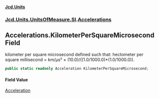 #### [Jcd.Units](index.md 'index')
### [Jcd.Units.UnitsOfMeasure.SI](Jcd.Units.UnitsOfMeasure.SI.md 'Jcd.Units.UnitsOfMeasure.SI').[Accelerations](Accelerations.md 'Jcd.Units.UnitsOfMeasure.SI.Accelerations')

## Accelerations.KilometerPerSquareMicrosecond Field

kilometer per square microsecond defined such that: hectometer per square millisecond = km/μs² × (10.0)/((1.0/1000.0)*(1.0/1000.0)).

```csharp
public static readonly Acceleration KilometerPerSquareMicrosecond;
```

#### Field Value
[Acceleration](Acceleration.md 'Jcd.Units.UnitTypes.Acceleration')